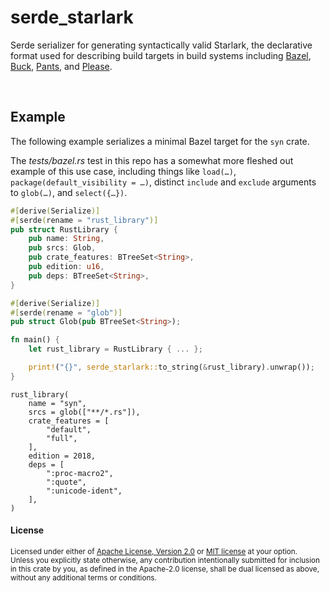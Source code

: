 serde_starlark
==============

Serde serializer for generating syntactically valid Starlark, the declarative
format used for describing build targets in build systems including [Bazel],
[Buck], [Pants], and [Please].

[Bazel]: https://bazel.build
[Buck]: https://buck.build
[Pants]: https://www.pantsbuild.org
[Please]: https://please.build

<br>

## Example

The following example serializes a minimal Bazel target for the `syn` crate.

The _tests/bazel.rs_ test in this repo has a somewhat more fleshed out example
of this use case, including things like `load(…)`, `package(default_visibility =
…)`, distinct `include` and `exclude` arguments to `glob(…)`, and `select({…})`.

```rust
#[derive(Serialize)]
#[serde(rename = "rust_library")]
pub struct RustLibrary {
    pub name: String,
    pub srcs: Glob,
    pub crate_features: BTreeSet<String>,
    pub edition: u16,
    pub deps: BTreeSet<String>,
}

#[derive(Serialize)]
#[serde(rename = "glob")]
pub struct Glob(pub BTreeSet<String>);

fn main() {
    let rust_library = RustLibrary { ... };

    print!("{}", serde_starlark::to_string(&rust_library).unwrap());
}
```

```bzl
rust_library(
    name = "syn",
    srcs = glob(["**/*.rs"]),
    crate_features = [
        "default",
        "full",
    ],
    edition = 2018,
    deps = [
        ":proc-macro2",
        ":quote",
        ":unicode-ident",
    ],
)
```

#### License

<sup>
Licensed under either of <a href="LICENSE-APACHE">Apache License, Version
2.0</a> or <a href="LICENSE-MIT">MIT license</a> at your option.
</sup>

<br>

<sub>
Unless you explicitly state otherwise, any contribution intentionally submitted
for inclusion in this crate by you, as defined in the Apache-2.0 license, shall
be dual licensed as above, without any additional terms or conditions.
</sub>
